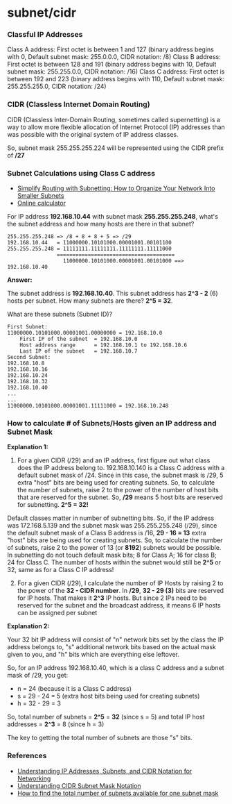 # subnet/cidr 

### Classful IP Addresses

Class A address: First octet is between 1 and 127 (binary address begins with 0, Default subnet mask: 255.0.0.0, CIDR notation: /8)
Class B address: First octet is between 128 and 191 (binary address begins with 10, Default subnet mask: 255.255.0.0, CIDR notation: /16)
Class C address: First octet is between 192 and 223 (binary address begins with 110, Default subnet mask: 255.255.255.0, CIDR notation: /24)

### CIDR (Classless Internet Domain Routing)

CIDR (Classless Inter-Domain Routing, sometimes called supernetting) is a way to allow more flexible allocation of Internet Protocol (IP) addresses than was possible with the original system of IP address classes.

So, subnet mask 255.255.255.224 will be represented using the CIDR prefix of **/27**

### Subnet Calculations using Class C address

* [Simplify Routing with Subnetting: How to Organize Your Network Into Smaller Subnets](https://www.pluralsight.com/blog/it-ops/simplify-routing-how-to-organize-your-network-into-smaller-subnets)
* [Online calculator](http://www.subnet-calculator.com/)

For IP address **192.168.10.44** with subnet mask **255.255.255.248**, what's the subnet address and how many hosts are there in that subnet?

```
255.255.255.248 => /8 + 8 + 8 + 5 => /29
192.168.10.44   = 11000000.10101000.00001001.00101100
255.255.255.248 = 11111111.11111111.11111111.11111000
                ======================================
                  11000000.10101000.00001001.00101000 ==> 192.168.10.40
```

**Answer:**

The subnet address is **192.168.10.40**. This subnet address has **2^3 - 2** (6) hosts per subnet. How many subnets are there? **2^5 = 32**. 

What are these subnets (Subnet ID)?

```
First Subnet:
11000000.10101000.00001001.00000000 = 192.168.10.0
    First IP of the subnet  = 192.168.10.0
    Host address range      = 192.168.10.1 to 192.168.10.6
    Last IP of the subnet   = 192.168.10.7
Second Subnet:
192.168.10.8
192.168.10.16
192.168.10.24
192.168.10.32
192.168.10.40
...
...
11000000.10101000.00001001.11111000 = 192.168.10.248
```

### How to calculate # of Subnets/Hosts given an IP address and Subnet Mask

**Explanation 1:**

1. For a given CIDR (/29) and an IP address, first figure out what class does the IP address belong to. 192.168.10.140 is a Class C address with a default subnet mask of /24. Since in this case, the subnet mask is /29, 5 extra "host" bits are being used for creating subnets. So, to calculate the number of subnets, raise 2 to the power of the number of host bits that are reserved for the subnet. So, **/29** means 5 host bits are reserved for subnetting. **2^5 = 32!**

Default classes matter in number of subnetting bits. So, if the IP address was 172.168.5.139 and the subnet mask was 255.255.255.248 (/29), since the default subnet mask of a Class B address is /16, **29 - 16 = 13** extra "host" bits are being used for creating subnets. So, to calculate the number of subnets, raise 2 to the power of 13 (or **8192**) subnets would be possible. In subnetting do not touch default mask bits; 8 for Class A; 16 for class B; 24 for Class C. The number of hosts within the subnet would still be **2^5** or 32, same as for a Class C IP address!

2. For a given CIDR (/29), I calculate the number of IP Hosts by raising 2 to the power of the **32 - CIDR number**. In **/29**, **32 - 29 (3)** bits are reserved for IP hosts. That makes it **2^3** IP hosts. But since 2 IPs need to be reserved for the subnet and the broadcast address, it means 6 IP hosts can be assigned per subnet

**Explanation 2:**

Your 32 bit IP address will consist of "n" network bits set by the class the IP address belongs to, "s" additional network bits based on the actual mask given to you, and "h" bits which are everything else leftover.

So, for an IP address 192.168.10.40, which is a class C address and a subnet mask of /29, you get:
- n = 24 (because it is a Class C address)
- s = 29 - 24 = 5 (extra host bits being used for creating subnets)
- h = 32 - 29 = 3 

So, total number of subnets = **2^5** = **32** (since s = 5) and total IP host addresses = **2^3** = 8 (since h = 3)

The key to getting the total number of subnets are those "s" bits.

### References
- [Understanding IP Addresses, Subnets, and CIDR Notation for Networking](https://www.digitalocean.com/community/tutorials/understanding-ip-addresses-subnets-and-cidr-notation-for-networking)
- [Understanding CIDR Subnet Mask Notation](https://doc.m0n0.ch/quickstartpc/intro-CIDR.html)
- [How to find the total number of subnets available for one subnet mask](https://learningnetwork.cisco.com/thread/21527)


